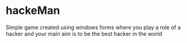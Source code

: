 # hackeMan
Simple game created using windows forms where you play a role of a hacker and your main aim is to be the best hacker in the world
